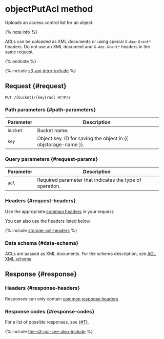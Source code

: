 # objectPutAcl method

Uploads an access control list for an object.

{% note info %}

ACLs can be uploaded as XML documents or using special `X-Amz-Grant*` headers. Do not use an XML document and `X-Amz-Grant*` headers in the same request.

{% endnote %}

{% include [s3-api-intro-include](../../../../_includes/storage/s3-api-intro-include.md) %}

## Request {#request}

```http
PUT /{bucket}/{key}?acl HTTP/2
```

### Path parameters {#path-parameters}

Parameter | Description
----- | -----
`bucket` | Bucket name.
`key` | Object key. ID for saving the object in {{ objstorage-name }}.

### Query parameters {#request-params}

Parameter | Description
----- | -----
`acl` | Required parameter that indicates the type of operation.

### Headers {#request-headers}

Use the appropriate [common headers](../common-request-headers.md) in your request.

You can also use the headers listed below.

{% include [storage-acl-headers](../../../_includes_service/storage-acl-object-headers.md) %}

### Data schema {#data-schema}

ACLs are passed as XML documents. For the schema description, see [ACL XML schema](xml-config.md).

## Response {#response}

### Headers {#response-headers}

Responses can only contain [common response headers](../common-response-headers.md).

### Response codes {#response-codes}

For a list of possible responses, see [{#T}](../response-codes.md).

{% include [the-s3-api-see-also-include](../../../../_includes/storage/the-s3-api-see-also-include.md) %}